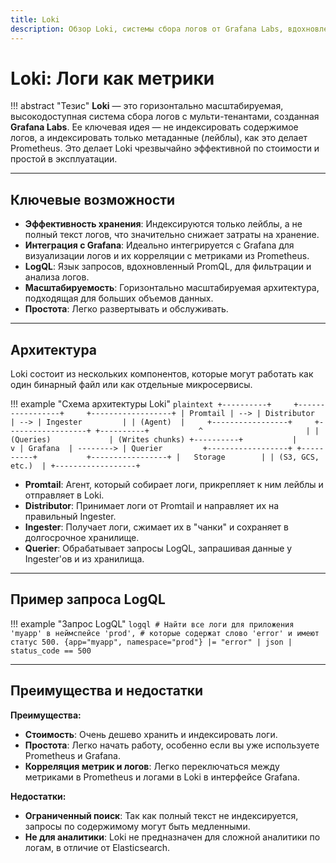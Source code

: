 ```yaml
---
title: Loki
description: Обзор Loki, системы сбора логов от Grafana Labs, вдохновленной Prometheus.
---
```


# Loki: Логи как метрики

!!! abstract "Тезис"
    **Loki** — это горизонтально масштабируемая, высокодоступная система сбора логов с мульти-тенантами, созданная **Grafana Labs**. Ее ключевая идея — не индексировать содержимое логов, а индексировать только метаданные (лейблы), как это делает Prometheus. Это делает Loki чрезвычайно эффективной по стоимости и простой в эксплуатации.

---

## Ключевые возможности

-   **Эффективность хранения**: Индексируются только лейблы, а не полный текст логов, что значительно снижает затраты на хранение.
-   **Интеграция с Grafana**: Идеально интегрируется с Grafana для визуализации логов и их корреляции с метриками из Prometheus.
-   **LogQL**: Язык запросов, вдохновленный PromQL, для фильтрации и анализа логов.
-   **Масштабируемость**: Горизонтально масштабируемая архитектура, подходящая для больших объемов данных.
-   **Простота**: Легко развертывать и обслуживать.

---

## Архитектура

Loki состоит из нескольких компонентов, которые могут работать как один бинарный файл или как отдельные микросервисы.

!!! example "Схема архитектуры Loki"
    ```plaintext
    +----------+     +-----------------+     +------------------+
    | Promtail | --> | Distributor     | --> | Ingester         |
    | (Agent)  |     +-----------------+     +------------------+
    +----------+           ^                       |
                           | (Queries)             | (Writes chunks)
    +----------+           |                       v
    | Grafana  | --------> | Querier         +------------------+
    +----------+           +-----------------+ |   Storage        |
                                             | (S3, GCS, etc.)  |
                                             +------------------+
    ```

-   **Promtail**: Агент, который собирает логи, прикрепляет к ним лейблы и отправляет в Loki.
-   **Distributor**: Принимает логи от Promtail и направляет их на правильный Ingester.
-   **Ingester**: Получает логи, сжимает их в "чанки" и сохраняет в долгосрочное хранилище.
-   **Querier**: Обрабатывает запросы LogQL, запрашивая данные у Ingester'ов и из хранилища.

---

## Пример запроса LogQL

!!! example "Запрос LogQL"
    ```logql
    # Найти все логи для приложения 'myapp' в неймспейсе 'prod',
    # которые содержат слово 'error' и имеют статус 500.
    {app="myapp", namespace="prod"} |= "error" | json | status_code == 500
    ```

---

## Преимущества и недостатки

**Преимущества:**
-   **Стоимость**: Очень дешево хранить и индексировать логи.
-   **Простота**: Легко начать работу, особенно если вы уже используете Prometheus и Grafana.
-   **Корреляция метрик и логов**: Легко переключаться между метриками в Prometheus и логами в Loki в интерфейсе Grafana.

**Недостатки:**
-   **Ограниченный поиск**: Так как полный текст не индексируется, запросы по содержимому могут быть медленными.
-   **Не для аналитики**: Loki не предназначен для сложной аналитики по логам, в отличие от Elasticsearch.
